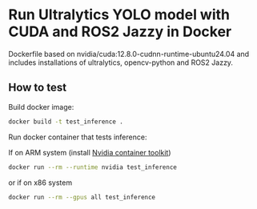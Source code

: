 # Run Ultralytics YOLO model with CUDA and ROS2 Jazzy in Docker

Dockerfile based on nvidia/cuda:12.8.0-cudnn-runtime-ubuntu24.04 and includes installations of ultralytics, opencv-python and ROS2 Jazzy.

## How to test

Build docker image:
```bash
docker build -t test_inference .
```

Run docker container that tests inference:

If on ARM system (install [Nvidia container toolkit](https://docs.nvidia.com/datacenter/cloud-native/container-toolkit/latest/install-guide.html))
```bash
docker run --rm --runtime nvidia test_inference
```
or if on x86 system
```bash
docker run --rm --gpus all test_inference
```